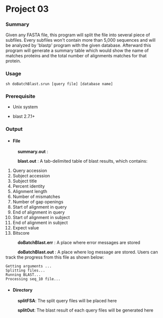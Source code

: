 # Project 03

### Summary
Given any FASTA file, this program will split the file into several piece of subfiles. Every subfiles won't contain more than 5,000 sequences and will be analyzed by 'blastp' program with the given database. Afterward this program will generate a summary table which would show the name of matches proteins and the total number of alignments matches for that protein.

### Usage
```
sh doBatchBlast.srun [query file] [database name]
```

### Prerequisite
* Unix system

* blast 2.7.1+

### Output
  * #### File

  &nbsp;&nbsp;&nbsp;&nbsp;
  &nbsp;&nbsp;&nbsp;&nbsp; **summary.out** :

  &nbsp;&nbsp;&nbsp;&nbsp;
  &nbsp;&nbsp;&nbsp;&nbsp; **blast.out** : A tab-delimited table of blast results, which contains:
  1.	Query accession
  2.	Subject accession
  3.	Subject title
  4.	Percent identity
  5.	Alignment length
  6.	Number of mismatches
  7.	Number of gap openings
  8.	Start of alignment in query
  9.	End of alignment in query
  10.	Start of alignment in subject
  11.	End of alignment in subject
  12.	Expect value
  13.	Bitscore

  &nbsp;&nbsp;&nbsp;&nbsp;
  &nbsp;&nbsp;&nbsp;&nbsp; **doBatchBlast.err** : A place where error messages are stored

  &nbsp;&nbsp;&nbsp;&nbsp;
  &nbsp;&nbsp;&nbsp;&nbsp; **doBatchBlast.out** : A place where log message are stored. Users can track the progress from this file as shown below:

  ```
  Getting arguments ...
  Splitting files...
  Running BLAST...
  Processing seq_10 file...
  ```


  * #### Directory
  &nbsp;&nbsp;&nbsp;&nbsp;
  &nbsp;&nbsp;&nbsp;&nbsp;  **splitFSA**: The split query files will be placed here

  &nbsp;&nbsp;&nbsp;&nbsp;
  &nbsp;&nbsp;&nbsp;&nbsp;  **splitOut**: The blast result of each query files will be generated here
